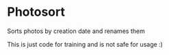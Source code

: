 # Photosort
Sorts photos by creation date and renames them

This is just code for training and is not safe for usage :)